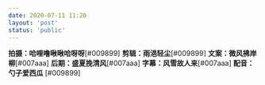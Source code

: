 ```yaml
---
date: 2020-07-11 11:20
layout: 'post'
status: 'public'
---
```

<audio src="https://drive.vernallove.com/Audio/Gelatin%20Nature-Ooyy.mp3" autoplay loop></audio>

**拍摄：哈哩噜啾啾哈呀呀**[#009899]
**剪辑：雨浥轻尘**[#009899]
**文案：微风拂岸柳**[#007aaa]
**后期：盛夏挽清风**[#007aaa]
**字幕：风雪故人来**[#007aaa]
**配音：勺子爱西瓜** [#009899]